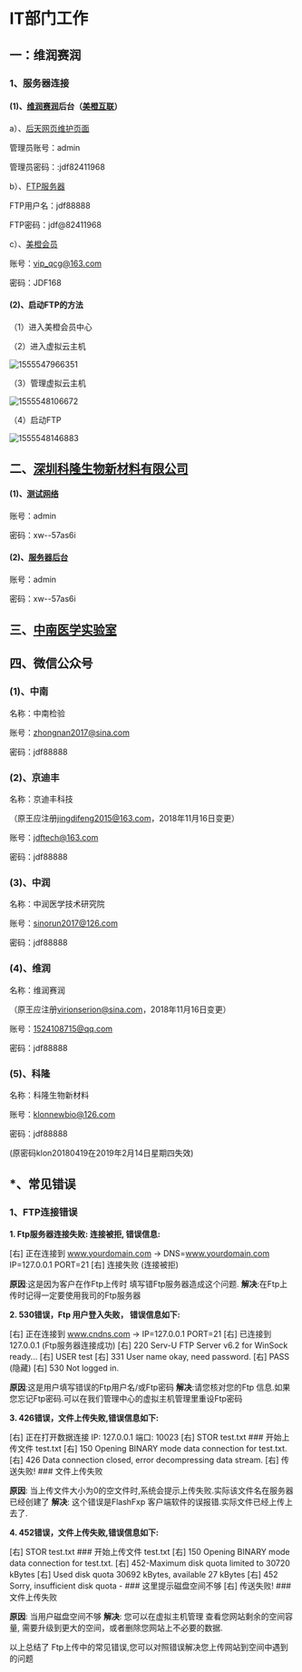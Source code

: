 # IT部门工作

## 一：维润赛润

### 1、服务器连接

#### (1)、[维润赛润](http://www.virion-serion.net/)后台（[美橙互联](https://www.cndns.com/)）

a）、[后天网页维护页面](http://www.virion-serion.net/dede1)

管理员账号：admin

管理员密码：:jdf82411968

b）、[FTP服务器](ftp://jdf88888.w3.cndns5.com)

FTP用户名：jdf88888

FTP密码：jdf@82411968

c）、[美橙会员](http://www.cndns.com/userpanel/ )

账号：vip_qcg@163.com

密码：JDF168

#### (2)、启动FTP的方法

（1）进入美橙会员中心

（2）进入虚拟云主机

![1555547966351](E:\owen\data\TyporaData\IT部门工作\美橙会员中心.png)

（3）管理虚拟云主机

![1555548106672](E:\owen\data\TyporaData\IT部门工作\美橙管理虚拟云主机.png)

（4）启动FTP

![1555548146883](E:\owen\data\TyporaData\IT部门工作\美橙启动FTP.png)

## 二、[深圳科隆生物新材料有限公司](http://www.klonnewbio.com/)

#### (1)、[测试网络](http://php.heyou51.cn/zzr/klsw/heyou/)

账号：admin

密码：xw--57as6i

#### (2)、[服务器后台](http://www.klonnewbio.com/heyou)

账号：admin

密码：xw--57as6i

## 三、[中南医学实验室](http://www.csmedlab.com/)

## 四、微信公众号

### (1)、中南

名称：中南检验

账号：zhongnan2017@sina.com

密码：jdf88888

### (2)、京迪丰

名称：京迪丰科技

（原王应注册[jingdifeng2015@163.com](mailto:jingdifeng2015@163.com)，2018年11月16日变更）

账号：jdftech@163.com

密码：jdf88888

### (3)、中润

名称：中润医学技术研究院

账号：sinorun2017@126.com

密码：jdf88888

### (4)、维润

名称：维润赛润

（原王应注册[virionserion@sina.com](mailto:virionserion@sina.com)，2018年11月16日变更）

账号：1524108715@qq.com

密码：jdf88888

### (5)、科隆

名称：科隆生物新材料

账号：klonnewbio@126.com

密码：jdf88888

(原密码klon20180419在2019年2月14日星期四失效)







## *、常见错误

### 1、FTP连接错误

**1. Ftp服务器连接失败: 连接被拒, 错误信息:**

[右] 正在连接到 www.yourdomain.com -> DNS=www.yourdomain.com IP=127.0.0.1 PORT=21
[右] 连接失败 (连接被拒)

**原因**:这是因为客户在作Ftp上传时 填写错Ftp服务器造成这个问题.
**解决**:在Ftp上传时记得一定要使用我司的Ftp服务器

**2. 530错误，Ftp 用户登入失败， 错误信息如下:**

[右] 正在连接到 www.cndns.com ->  IP=127.0.0.1 PORT=21
[右] 已连接到 127.0.0.1 (Ftp服务器连接成功)
[右] 220 Serv-U FTP Server v6.2 for WinSock ready...
[右] USER test 
[右] 331 User name okay, need password.
[右] PASS (隐藏)
[右] 530 Not logged in.

**原因**:这是用户填写错误的Ftp用户名/或Ftp密码
**解决**:请您核对您的Ftp 信息.如果您忘记Ftp密码.可以在我们管理中心的虚拟主机管理里重设Ftp密码

**3. 426错误，文件上传失败,错误信息如下:**

[右] 正在打开数据连接 IP: 127.0.0.1 端口: 10023
[右] STOR test.txt            ### 开始上传文件 test.txt
[右] 150 Opening BINARY mode data connection for test.txt.
[右] 426 Data connection closed, error decompressing data stream.
[右] 传送失败!   ### 文件上传失败

**原因**: 当上传文件大小为0的空文件时,系统会提示上传失败.实际该文件名在服务器已经创建了
**解决**:  这个错误是FlashFxp 客户端软件的误报错.实际文件已经上传上去了.

**4. 452错误，文件上传失败,错误信息如下:**

[右] STOR test.txt ### 开始上传文件 test.txt
[右] 150 Opening BINARY mode data connection for test.txt.
[右] 452-Maximum disk quota limited to 30720 kBytes
[右] Used disk quota 30692 kBytes, available 27 kBytes
[右] 452 Sorry, insufficient disk quota - ### 这里提示磁盘空间不够
[右] 传送失败!   ### 文件上传失败

**原因**: 当用户磁盘空间不够
**解决**: 您可以在虚拟主机管理 查看您网站剩余的空间容量, 需要升级到更大的空间，或者删除您网站上不必要的数据.

以上总结了 Ftp上传中的常见错误,您可以对照错误解决您上传网站到空间中遇到的问题